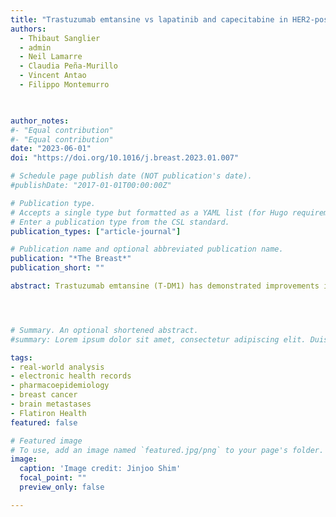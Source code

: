 ```yaml
---
title: "Trastuzumab emtansine vs lapatinib and capecitabine in HER2-positive metastatic breast cancer brain metastases: A real-world study" 
authors:
  - Thibaut Sanglier
  - admin
  - Neil Lamarre
  - Claudia Peña-Murillo
  - Vincent Antao
  - Filippo Montemurro
  


author_notes:
#- "Equal contribution"
#- "Equal contribution"
date: "2023-06-01"
doi: "https://doi.org/10.1016/j.breast.2023.01.007"

# Schedule page publish date (NOT publication's date).
#publishDate: "2017-01-01T00:00:00Z"

# Publication type.
# Accepts a single type but formatted as a YAML list (for Hugo requirements).
# Enter a publication type from the CSL standard.
publication_types: ["article-journal"]

# Publication name and optional abbreviated publication name.
publication: "*The Breast*"
publication_short: ""

abstract: Trastuzumab emtansine (T-DM1) has demonstrated improvements in survival and neurological symptoms in patients with breast cancer with brain metastases (BCBM). This real-world study investigated the effectiveness of T-DM1 versus lapatinib plus capecitabine (LC) in patients with BCBM. This retrospective, observational study evaluated patients with HER2-positive BCBM using a real-world database. Eligible patients had initiated T-DM1 or LC with a prior diagnosis of brain metastasis and ≥1 prior metastatic breast cancer treatment. The primary endpoint was overall survival (OS); secondary endpoints were time to next relevant treatment or death (TTNT) and real-world progression-free survival (rwPFS). An inverse probability of treatment weighting (IPTW) approach was used to account for differences in potential baseline characteristics between treatment groups. Outcomes were described using the Kaplan-Meier method, and the average treatment effect of initiating T-DM1 versus LC was estimated using weighted Cox proportional hazard models and hazard ratio (HR). A total of 214 patients were available for analysis (T-DM1, n = 161; LC, n = 53). Demographics and baseline characteristics were generally well-balanced between treatment groups after weighting. After weighting, median OS was 17.7 (T-DM1) versus 9.6 (LC) months (HR, 0.55 [95% CI, 0.34-0.89]; P=0.013). Median TTNT was 9.0 (T-DM1) versus 6.0 (LC) months (HR, 0.55 [95% CI, 0.36-0.85]; P = 0.005). After weighting, median rwPFS was 6.0 (T-DM1) versus 4.0 (LC) months (HR, 0.50 [95% CI, 0.36-0.69]; P < 0.001). These results support the superior effectiveness and clinical relevance of T-DM1 versus LC in patients with HER2-positive BCBM in the real world.




# Summary. An optional shortened abstract.
#summary: Lorem ipsum dolor sit amet, consectetur adipiscing elit. Duis posuere tellus ac convallis placerat. Proin tincidunt magna sed ex sollicitudin condimentum.

tags: 
- real-world analysis
- electronic health records
- pharmacoepidemiology
- breast cancer
- brain metastases
- Flatiron Health
featured: false

# Featured image
# To use, add an image named `featured.jpg/png` to your page's folder. 
image:
  caption: 'Image credit: Jinjoo Shim'
  focal_point: ""
  preview_only: false

---
```

